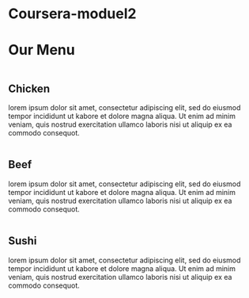 # Coursera-moduel2
<!Doctype html>
<html>
    <head>
        <title>Module2 Assignment</title>
        <meta content="width=device-width, initial-scale=1" name="viewport" />
        <link rel="stylesheet" href="moduel2 ass.css">
    </head>
    <body>
        <h1> Our Menu</h1>
        <div class="row">
        <div class="column div1">
            <h2 class="h2">Chicken</h2>
            <p>lorem ipsum dolor sit amet, consectetur adipiscing elit, sed do eiusmod tempor incididunt ut kabore et dolore magna aliqua. Ut enim ad minim veniam, quis nostrud exercitation ullamco laboris nisi ut aliquip ex ea commodo consequot.
            </p>
        </div>
        <div class="column div2"><h2 class="co">Beef</h2><p>lorem ipsum dolor sit amet, consectetur adipiscing elit, sed do eiusmod tempor incididunt ut kabore et dolore magna aliqua. Ut enim ad minim veniam, quis nostrud exercitation ullamco laboris nisi ut aliquip ex ea commodo consequot.
        </p></div>
        <div class="column div3"><h2 class="co1">Sushi</h2><p>lorem ipsum dolor sit amet, consectetur adipiscing elit, sed do eiusmod tempor incididunt ut kabore et dolore magna aliqua. Ut enim ad minim veniam, quis nostrud exercitation ullamco laboris nisi ut aliquip ex ea commodo consequot.
        </p></div>
        </div>
    </body>
</html>
